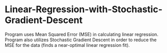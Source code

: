 # Linear-Regression-with-Stochastic-Gradient-Descent
Program uses Mean Squared Error (MSE) in calculating linear regression.  Program also utilizes Stochastic Gradient Descent in order to reduce the MSE for the data (finds a near-optimal linear regression fit).
